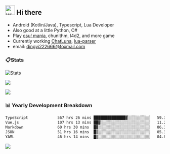 ## <img alt="wave" src="https://raw.githubusercontent.com/MartinHeinz/MartinHeinz/master/wave.gif" width="30px"> Hi there

- Android (Kotlin/Java), Typescript, Lua Developer
- Also good at a little Python, C#
- Play [osu! mania](https://osu.ppy.sh/users/29808669), chunithm, l4d2, and more game
- Currently working [ChatLuna](https://github.com/ChatLunaLab), [lua-parser](https://github.com/dingyi222666/lua-parser)
- email: [dingyi222666@foxmail.com](mailto:dingyi222666@foxmail.com)

### 📋Stats

![Stats](https://github-readme-stats.vercel.app/api?username=dingyi222666&show_icons=true&icon_color=47A69E&title_color=47A69E&count_private=true)    

![](https://api.githubtrends.io/user/svg/dingyi222666/langs?time_range=one_year&include_private=True&loc_metric=changed&theme=classic)

![](http://github-profile-summary-cards.vercel.app/api/cards/productive-time?username=dingyi222666&theme=nord_dark&utcOffset=8)

### 📊 Yearly Development Breakdown

<!--START_SECTION:waka-->

```txt
TypeScript             567 hrs 26 mins ██████████████▓░░░░░░░░░░   59.33 %
Vue.js                 107 hrs 13 mins ██▓░░░░░░░░░░░░░░░░░░░░░░   11.21 %
Markdown               60 hrs 30 mins  █▓░░░░░░░░░░░░░░░░░░░░░░░   06.33 %
JSON                   51 hrs 16 mins  █▒░░░░░░░░░░░░░░░░░░░░░░░   05.36 %
YAML                   46 hrs 14 mins  █▒░░░░░░░░░░░░░░░░░░░░░░░   04.84 %
```

<!--END_SECTION:waka-->

![](https://komarev.com/ghpvc/?username=dingyi222666)

